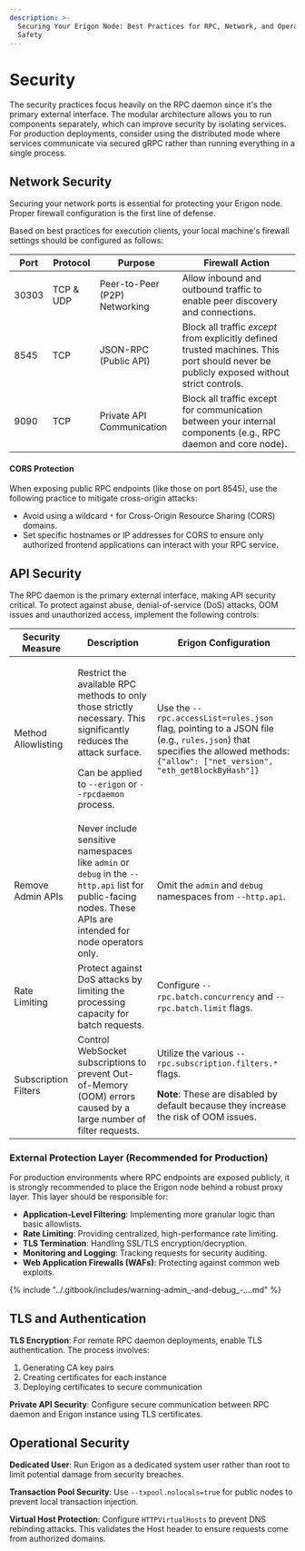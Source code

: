 ```yaml
---
description: >-
  Securing Your Erigon Node: Best Practices for RPC, Network, and Operational
  Safety
---
```


# Security

The security practices focus heavily on the RPC daemon since it's the primary external interface. The modular architecture allows you to run components separately, which can improve security by isolating services. For production deployments, consider using the distributed mode where services communicate via secured gRPC rather than running everything in a single process.

## Network Security

Securing your network ports is essential for protecting your Erigon node. Proper firewall configuration is the first line of defense.&#x20;

Based on best practices for execution clients, your local machine's firewall settings should be configured as follows:

| **Port** | **Protocol** | **Purpose**                   | **Firewall Action**                                                                                                                      |
| -------- | ------------ | ----------------------------- | ---------------------------------------------------------------------------------------------------------------------------------------- |
| 30303    | TCP & UDP    | Peer-to-Peer (P2P) Networking | Allow inbound and outbound traffic to enable peer discovery and connections.                                                             |
| 8545     | TCP          | JSON-RPC (Public API)         | Block all traffic _except_ from explicitly defined trusted machines. This port should never be publicly exposed without strict controls. |
| 9090     | TCP          | Private API Communication     | Block all traffic except for communication between your internal components (e.g., RPC daemon and core node).                            |

#### CORS Protection

When exposing public RPC endpoints (like those on port 8545), use the following practice to mitigate cross-origin attacks:

* Avoid using a wildcard `*` for Cross-Origin Resource Sharing (CORS) domains.
* Set specific hostnames or IP addresses for CORS to ensure only authorized frontend applications can interact with your RPC service.

## API Security

The RPC daemon is the primary external interface, making API security critical. To protect against abuse, denial-of-service (DoS) attacks, OOM issues and unauthorized access, implement the following controls:

| **Security Measure** | **Description**                                                                                                                                                                                                       | **Erigon Configuration**                                                                                                                                                             |
| -------------------- | --------------------------------------------------------------------------------------------------------------------------------------------------------------------------------------------------------------------- | ------------------------------------------------------------------------------------------------------------------------------------------------------------------------------------ |
| Method Allowlisting  | <p>Restrict the available RPC methods to only those strictly necessary. This significantly reduces the attack surface. </p><p></p><p>Can be applied to <code>--erigon</code> or <code>--rpcdaemon</code> process.</p> | Use the `--rpc.accessList=rules.json` flag, pointing to a JSON file (e.g., `rules.json`) that specifies the allowed methods: `{"allow": ["net_version", "eth_getBlockByHash"]}`      |
| Remove Admin APIs    | Never include sensitive namespaces like `admin` or `debug` in the `--http.api` list for public-facing nodes. These APIs are intended for node operators only.                                                         | Omit the `admin` and `debug` namespaces from `--http.api`.                                                                                                                           |
| Rate Limiting        | Protect against DoS attacks by limiting the processing capacity for batch requests.                                                                                                                                   | Configure `--rpc.batch.concurrency` and `--rpc.batch.limit` flags.                                                                                                                   |
| Subscription Filters | Control WebSocket subscriptions to prevent Out-of-Memory (OOM) errors caused by a large number of filter requests.                                                                                                    | <p>Utilize the various <code>--rpc.subscription.filters.*</code> flags.</p><p><strong>Note</strong>: These are disabled by default because they increase the risk of OOM issues.</p> |

### External Protection Layer (Recommended for Production)

For production environments where RPC endpoints are exposed publicly, it is strongly recommended to place the Erigon node behind a robust proxy layer. This layer should be responsible for:

* **Application-Level Filtering**: Implementing more granular logic than basic allowlists.
* **Rate Limiting**: Providing centralized, high-performance rate limiting.
* **TLS Termination**: Handling SSL/TLS encryption/decryption.
* **Monitoring and Logging**: Tracking requests for security auditing.
* **Web Application Firewalls (WAFs)**: Protecting against common web exploits.

{% include "../.gitbook/includes/warning-admin_-and-debug_-....md" %}

## TLS and Authentication

**TLS Encryption**: For remote RPC daemon deployments, enable TLS authentication. The process involves:

1. Generating CA key pairs
2. Creating certificates for each instance
3. Deploying certificates to secure communication

**Private API Security**: Configure secure communication between RPC daemon and Erigon instance using TLS certificates.

## Operational Security

**Dedicated User**: Run Erigon as a dedicated system user rather than root to limit potential damage from security breaches.

**Transaction Pool Security**: Use `--txpool.nolocals=true` for public nodes to prevent local transaction injection.

**Virtual Host Protection**: Configure `HTTPVirtualHosts` to prevent DNS rebinding attacks. This validates the Host header to ensure requests come from authorized domains.
